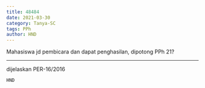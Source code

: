 ```yaml
---
title: 48484
date: 2021-03-30
category: Tanya-SC
tags: PPh
author: HND
---
```


Mahasiswa jd pembicara dan dapat penghasilan, dipotong PPh 21?

---

dijelaskan PER-16/2016

`HND`
